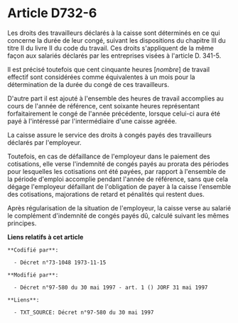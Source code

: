 # Article D732-6

Les droits des travailleurs déclarés à la caisse sont déterminés en ce qui concerne la durée de leur congé, suivant les
dispositions du chapitre III du titre II du livre II du code du travail. Ces droits s'appliquent de la même façon aux
salariés déclarés par les entreprises visées à l'article D. 341-5.

Il est précisé toutefois que cent cinquante heures [*nombre*] de travail effectif sont considérées comme équivalentes à un
mois pour la détermination de la durée du congé de ces travailleurs.

D'autre part il est ajouté à l'ensemble des heures de travail accomplies au cours de l'année de référence, cent soixante
heures représentant forfaitairement le congé de l'année précédente, lorsque celui-ci aura été payé à l'intéressé par
l'intermédiaire d'une caisse agréée.

La caisse assure le service des droits à congés payés des travailleurs déclarés par l'employeur.

Toutefois, en cas de défaillance de l'employeur dans le paiement des cotisations, elle verse l'indemnité de congés payés au
prorata des périodes pour lesquelles les cotisations ont été payées, par rapport à l'ensemble de la période d'emploi
accomplie pendant l'année de référence, sans que cela dégage l'employeur défaillant de l'obligation de payer à la caisse
l'ensemble des cotisations, majorations de retard et pénalités qui restent dues.

Après régularisation de la situation de l'employeur, la caisse verse au salarié le complément d'indemnité de congés payés dû,
calculé suivant les mêmes principes.

**Liens relatifs à cet article**

	**Codifié par**:

	  - Décret n°73-1048 1973-11-15

	**Modifié par**:

	  - Décret n°97-580 du 30 mai 1997 - art. 1 () JORF 31 mai 1997

	**Liens**:

	  - TXT_SOURCE: Décret n°97-580 du 30 mai 1997
